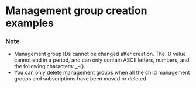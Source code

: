 # Management group creation examples

### Note
* Management group IDs cannot be changed after creation. The ID value cannot end in a period, and can only contain ASCII letters, numbers, and the following characters: _-().
* You can only delete management groups when all the child management groups and subscriptions have been moved or deleted

